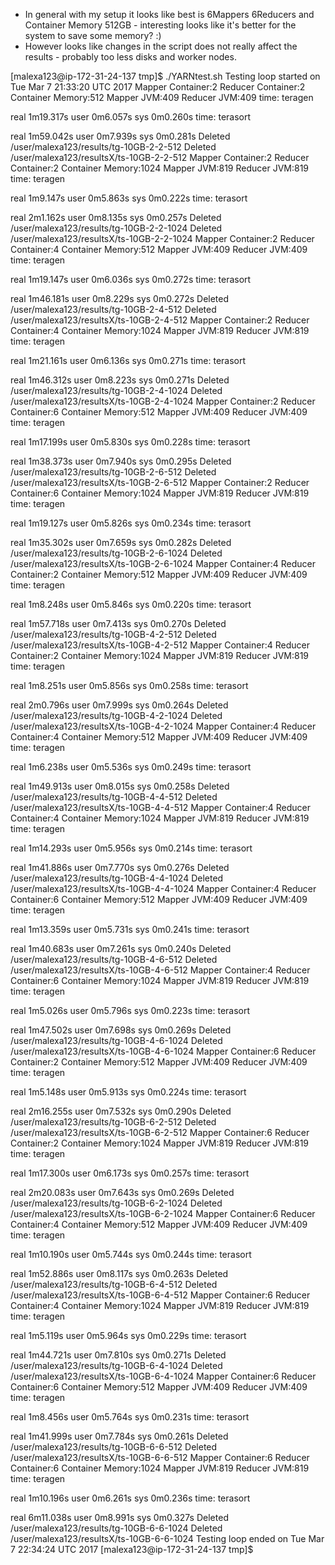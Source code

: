 * In general with my setup it looks like best is 6Mappers 6Reducers and Container Memory 512GB - interesting looks like it's better for the system to save some memory? :)
* However looks like changes in the script does not really affect the results - probably too less disks and worker nodes.


[malexa123@ip-172-31-24-137 tmp]$ ./YARNtest.sh
Testing loop started on Tue Mar 7 21:33:20 UTC 2017
Mapper Container:2       Reducer Container:2    Container Memory:512      Mapper JVM:409      Reducer JVM:409
time: teragen

real    1m19.317s
user    0m6.057s
sys     0m0.260s
time: terasort

real    1m59.042s
user    0m7.939s
sys     0m0.281s
Deleted /user/malexa123/results/tg-10GB-2-2-512
Deleted /user/malexa123/resultsX/ts-10GB-2-2-512
Mapper Container:2       Reducer Container:2    Container Memory:1024      Mapper JVM:819      Reducer JVM:819
time: teragen

real    1m9.147s
user    0m5.863s
sys     0m0.222s
time: terasort

real    2m1.162s
user    0m8.135s
sys     0m0.257s
Deleted /user/malexa123/results/tg-10GB-2-2-1024
Deleted /user/malexa123/resultsX/ts-10GB-2-2-1024
Mapper Container:2       Reducer Container:4    Container Memory:512      Mapper JVM:409      Reducer JVM:409
time: teragen

real    1m19.147s
user    0m6.036s
sys     0m0.272s
time: terasort

real    1m46.181s
user    0m8.229s
sys     0m0.272s
Deleted /user/malexa123/results/tg-10GB-2-4-512
Deleted /user/malexa123/resultsX/ts-10GB-2-4-512
Mapper Container:2       Reducer Container:4    Container Memory:1024      Mapper JVM:819      Reducer JVM:819
time: teragen

real    1m21.161s
user    0m6.136s
sys     0m0.271s
time: terasort

real    1m46.312s
user    0m8.223s
sys     0m0.271s
Deleted /user/malexa123/results/tg-10GB-2-4-1024
Deleted /user/malexa123/resultsX/ts-10GB-2-4-1024
Mapper Container:2       Reducer Container:6    Container Memory:512      Mapper JVM:409      Reducer JVM:409
time: teragen

real    1m17.199s
user    0m5.830s
sys     0m0.228s
time: terasort

real    1m38.373s
user    0m7.940s
sys     0m0.295s
Deleted /user/malexa123/results/tg-10GB-2-6-512
Deleted /user/malexa123/resultsX/ts-10GB-2-6-512
Mapper Container:2       Reducer Container:6    Container Memory:1024      Mapper JVM:819      Reducer JVM:819
time: teragen

real    1m19.127s
user    0m5.826s
sys     0m0.234s
time: terasort

real    1m35.302s
user    0m7.659s
sys     0m0.282s
Deleted /user/malexa123/results/tg-10GB-2-6-1024
Deleted /user/malexa123/resultsX/ts-10GB-2-6-1024
Mapper Container:4       Reducer Container:2    Container Memory:512      Mapper JVM:409      Reducer JVM:409
time: teragen

real    1m8.248s
user    0m5.846s
sys     0m0.220s
time: terasort

real    1m57.718s
user    0m7.413s
sys     0m0.270s
Deleted /user/malexa123/results/tg-10GB-4-2-512
Deleted /user/malexa123/resultsX/ts-10GB-4-2-512
Mapper Container:4       Reducer Container:2    Container Memory:1024      Mapper JVM:819      Reducer JVM:819
time: teragen

real    1m8.251s
user    0m5.856s
sys     0m0.258s
time: terasort

real    2m0.796s
user    0m7.999s
sys     0m0.264s
Deleted /user/malexa123/results/tg-10GB-4-2-1024
Deleted /user/malexa123/resultsX/ts-10GB-4-2-1024
Mapper Container:4       Reducer Container:4    Container Memory:512      Mapper JVM:409      Reducer JVM:409
time: teragen

real    1m6.238s
user    0m5.536s
sys     0m0.249s
time: terasort

real    1m49.913s
user    0m8.015s
sys     0m0.258s
Deleted /user/malexa123/results/tg-10GB-4-4-512
Deleted /user/malexa123/resultsX/ts-10GB-4-4-512
Mapper Container:4       Reducer Container:4    Container Memory:1024      Mapper JVM:819      Reducer JVM:819
time: teragen

real    1m14.293s
user    0m5.956s
sys     0m0.214s
time: terasort

real    1m41.886s
user    0m7.770s
sys     0m0.276s
Deleted /user/malexa123/results/tg-10GB-4-4-1024
Deleted /user/malexa123/resultsX/ts-10GB-4-4-1024
Mapper Container:4       Reducer Container:6    Container Memory:512      Mapper JVM:409      Reducer JVM:409
time: teragen

real    1m13.359s
user    0m5.731s
sys     0m0.241s
time: terasort

real    1m40.683s
user    0m7.261s
sys     0m0.240s
Deleted /user/malexa123/results/tg-10GB-4-6-512
Deleted /user/malexa123/resultsX/ts-10GB-4-6-512
Mapper Container:4       Reducer Container:6    Container Memory:1024      Mapper JVM:819      Reducer JVM:819
time: teragen

real    1m5.026s
user    0m5.796s
sys     0m0.223s
time: terasort

real    1m47.502s
user    0m7.698s
sys     0m0.269s
Deleted /user/malexa123/results/tg-10GB-4-6-1024
Deleted /user/malexa123/resultsX/ts-10GB-4-6-1024
Mapper Container:6       Reducer Container:2    Container Memory:512      Mapper JVM:409      Reducer JVM:409
time: teragen

real    1m5.148s
user    0m5.913s
sys     0m0.224s
time: terasort

real    2m16.255s
user    0m7.532s
sys     0m0.290s
Deleted /user/malexa123/results/tg-10GB-6-2-512
Deleted /user/malexa123/resultsX/ts-10GB-6-2-512
Mapper Container:6       Reducer Container:2    Container Memory:1024      Mapper JVM:819      Reducer JVM:819
time: teragen

real    1m17.300s
user    0m6.173s
sys     0m0.257s
time: terasort

real    2m20.083s
user    0m7.643s
sys     0m0.269s
Deleted /user/malexa123/results/tg-10GB-6-2-1024
Deleted /user/malexa123/resultsX/ts-10GB-6-2-1024
Mapper Container:6       Reducer Container:4    Container Memory:512      Mapper JVM:409      Reducer JVM:409
time: teragen

real    1m10.190s
user    0m5.744s
sys     0m0.244s
time: terasort

real    1m52.886s
user    0m8.117s
sys     0m0.263s
Deleted /user/malexa123/results/tg-10GB-6-4-512
Deleted /user/malexa123/resultsX/ts-10GB-6-4-512
Mapper Container:6       Reducer Container:4    Container Memory:1024      Mapper JVM:819      Reducer JVM:819
time: teragen

real    1m5.119s
user    0m5.964s
sys     0m0.229s
time: terasort

real    1m44.721s
user    0m7.810s
sys     0m0.271s
Deleted /user/malexa123/results/tg-10GB-6-4-1024
Deleted /user/malexa123/resultsX/ts-10GB-6-4-1024
Mapper Container:6       Reducer Container:6    Container Memory:512      Mapper JVM:409      Reducer JVM:409
time: teragen

real    1m8.456s
user    0m5.764s
sys     0m0.231s
time: terasort

real    1m41.999s
user    0m7.784s
sys     0m0.261s
Deleted /user/malexa123/results/tg-10GB-6-6-512
Deleted /user/malexa123/resultsX/ts-10GB-6-6-512
Mapper Container:6       Reducer Container:6    Container Memory:1024      Mapper JVM:819      Reducer JVM:819
time: teragen

real    1m10.196s
user    0m6.261s
sys     0m0.236s
time: terasort

real    6m11.038s
user    0m8.991s
sys     0m0.327s
Deleted /user/malexa123/results/tg-10GB-6-6-1024
Deleted /user/malexa123/resultsX/ts-10GB-6-6-1024
Testing loop ended on Tue Mar 7 22:34:24 UTC 2017
[malexa123@ip-172-31-24-137 tmp]$
